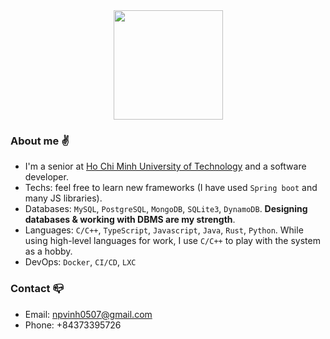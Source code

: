  <div align=center>
<!--   <img height=175 src="https://streak-stats.demolab.com/?user=phucvinh57" /> -->
  <img height=175 src="https://github-readme-stats.vercel.app/api?username=phucvinh57&show_icons=true&count_private=true" />
 </div>


### About me :v:
- I'm a senior at [Ho Chi Minh University of Technology](https://hcmut.edu.vn/) and a software developer.
- Techs: feel free to learn new frameworks (I have used `Spring boot` and many JS libraries).
- Databases: `MySQL`, `PostgreSQL`, `MongoDB`, `SQLite3`, `DynamoDB`. **Designing databases & working with DBMS are my strength**.
- Languages: `C/C++`, `TypeScript`, `Javascript`, `Java`, `Rust`, `Python`. While using high-level languages for work, I use `C/C++` to play with the system as a hobby.
- DevOps: `Docker`, `CI/CD`, `LXC`
### Contact :mailbox_closed:
- Email: npvinh0507@gmail.com
- Phone: +84373395726
